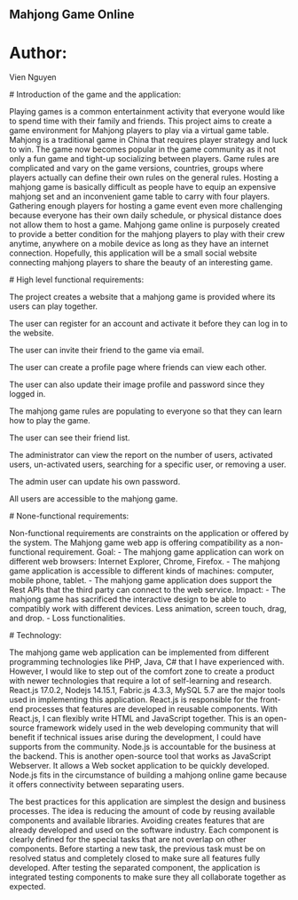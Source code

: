 ## Mahjong Game Online
# Author:
<p>Vien Nguyen</p>
# Introduction of the game and the application:
<p> Playing games is a common entertainment activity that everyone would like to spend time with their family and friends. This project aims to create a game environment for Mahjong players to play via a virtual game table. Mahjong is a traditional game in China that requires player strategy and luck to win. The game now becomes popular in the game community as it not only a fun game and tight-up socializing between players. Game rules are complicated and vary on the game versions, countries, groups where players actually can define their own rules on the general rules. Hosting a mahjong game is basically difficult as people have to equip an expensive mahjong set and an inconvenient game table to carry with four players. Gathering enough players for hosting a game event even more challenging because everyone has their own daily schedule, or physical distance does not allow them to host a game.
Mahjong game online is purposely created to provide a better condition for the mahjong players to play with their crew anytime, anywhere on a mobile device as long as they have an internet connection. Hopefully, this application will be a small social website connecting mahjong players to share the beauty of an interesting game.</p>
# High level functional requirements:
<p>The project creates a website that a mahjong game is provided where its users can play together.</p>
<p>The user can register for an account and activate it before they can log in to the website.</p>
<p>The user can invite their friend to the game via email.</p>
<p>The user can create a profile page where friends can view each other.</p>
<p>The user can also update their image profile and password since they logged in.</p>
<p>The mahjong game rules are populating to everyone so that they can learn how to play the game.</p>
<p>The user can see their friend list.</p>
<p>The administrator can view the report on the number of users, activated users, un-activated users, searching for a specific user, or removing a user.</p>
<p>The admin user can update his own password.</p>
<p>All users are accessible to the mahjong game.</p>
# None-functional requirements:
<p>
  Non-functional requirements are constraints on the application or offered by the system. The Mahjong game web app is offering compatibility as a non-functional requirement.
Goal:
- The mahjong game application can work on different web browsers: Internet Explorer, Chrome, Firefox.
- The mahjong game application is accessible to different kinds of machines: computer, mobile phone, tablet.
- The mahjong game application does support the Rest APIs that the third party can connect to the web service.
Impact:
- The mahjong game has sacrificed the interactive design to be able to compatibly work with different devices. Less animation, screen touch, drag, and drop.
- Loss functionalities. </p>
# Technology:
<p>The mahjong game web application can be implemented from different programming technologies like PHP, Java, C# that I have experienced with. However, I would like to step out of the comfort zone to create a product with newer technologies that require a lot of self-learning and research. React.js 17.0.2, Nodejs 14.15.1, Fabric.js 4.3.3, MySQL 5.7 are the major tools used in implementing this application. 
React.js is responsible for the front-end processes that features are developed in reusable components. With React.js, I can flexibly write HTML and JavaScript together.
This is an open-source framework widely used in the web developing community that will benefit if technical issues arise during the development, I could have supports from the community.
Node.js is accountable for the business at the backend. This is another open-source tool that works as JavaScript Webserver. It allows a Web socket application to be quickly developed. Node.js fits in the circumstance of building a mahjong online game because it offers connectivity between separating users. </p>
<p>The best practices for this application are simplest the design and business processes. The idea is reducing the amount of code by reusing available components and available libraries. Avoiding creates features that are already developed and used on the software industry. Each component is clearly defined for the special tasks that are not overlap on other components. Before starting a new task, the previous task must be on resolved status and completely closed to make sure all features fully developed. After testing the separated component, the application is integrated testing components to make sure they all collaborate together as expected.</p>

